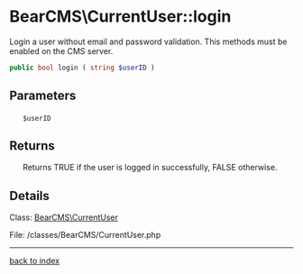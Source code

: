 # BearCMS\CurrentUser::login

Login a user without email and password validation. This methods must be enabled on the CMS server.

```php
public bool login ( string $userID )
```

## Parameters

&nbsp;&nbsp;&nbsp;&nbsp;&nbsp;&nbsp;`$userID`

## Returns

&nbsp;&nbsp;&nbsp;&nbsp;&nbsp;&nbsp;Returns TRUE if the user is logged in successfully, FALSE otherwise.

## Details

Class: [BearCMS\CurrentUser](bearcms.currentuser.class.md)

File: /classes/BearCMS/CurrentUser.php

---

[back to index](index.md)

